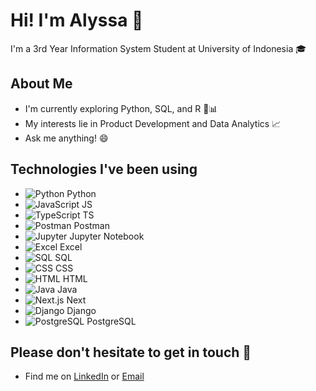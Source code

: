 # Hi! I'm Alyssa 👋

I'm a 3rd Year Information System Student at University of Indonesia 🎓

## About Me
- I'm currently exploring Python, SQL, and R 🐍📊  
- My interests lie in Product Development and Data Analytics 📈  
- Ask me anything! 😄

## Technologies I've been using
- ![Python](https://cdn.jsdelivr.net/gh/devicons/devicon/icons/python/python-original.svg) Python
- ![JavaScript](https://cdn.jsdelivr.net/gh/devicons/devicon/icons/javascript/javascript-original.svg) JS
- ![TypeScript](https://cdn.jsdelivr.net/gh/devicons/devicon/icons/typescript/typescript-original.svg) TS
- ![Postman](https://www.postman.com/downloads/postman-logo.svg) Postman
- ![Jupyter](https://jupyter.org/assets/nav_logo.svg) Jupyter Notebook
- ![Excel](https://cdn.jsdelivr.net/gh/devicons/devicon/icons/excel/excel-original.svg) Excel
- ![SQL](https://cdn.jsdelivr.net/gh/devicons/devicon/icons/postgresql/postgresql-original.svg) SQL
- ![CSS](https://cdn.jsdelivr.net/gh/devicons/devicon/icons/css3/css3-original.svg) CSS
- ![HTML](https://cdn.jsdelivr.net/gh/devicons/devicon/icons/html5/html5-original.svg) HTML
- ![Java](https://cdn.jsdelivr.net/gh/devicons/devicon/icons/java/java-original.svg) Java
- ![Next.js](https://cdn.jsdelivr.net/gh/devicons/devicon/icons/nextjs/nextjs-original.svg) Next
- ![Django](https://cdn.jsdelivr.net/gh/devicons/devicon/icons/django/django-plain.svg) Django
- ![PostgreSQL](https://cdn.jsdelivr.net/gh/devicons/devicon/icons/postgresql/postgresql-original.svg) PostgreSQL
  
## Please don't hesitate to get in touch 🤝
- Find me on [LinkedIn](https://www.linkedin.com/in/fathirahma-alyssa/) or [Email](pristantialyssa@gmail.com)
